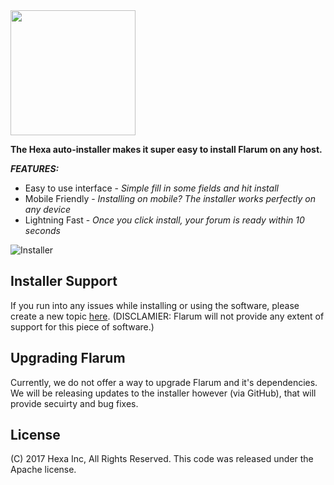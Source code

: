 <img src="https://myhexa.co/back/assets/img/logo.png" alt="" width="200">


**The Hexa auto-installer makes it super easy to install Flarum on any host.**

**_FEATURES:_**

* Easy to use interface - _Simple fill in some fields and hit install_
* Mobile Friendly - _Installing on mobile? The installer works perfectly on any device_
* Lightning Fast - _Once you click install, your forum is ready within 10 seconds_



![Installer](https://flarum.myhexa.co/img/screenshot.png)



## Installer Support

If you run into any issues while installing or using the software, please create a new topic [here](https://community.myhexa.co/t/flarum-installer). (DISCLAMIER: Flarum will not provide any extent of support for this piece of software.)

## Upgrading Flarum

Currently, we do not offer a way to upgrade Flarum and it's dependencies. We will be releasing updates to the installer however (via GitHub), that will provide secuirty and bug fixes.

## License

(C) 2017 Hexa Inc, All Rights Reserved. This code was released under the Apache license.
